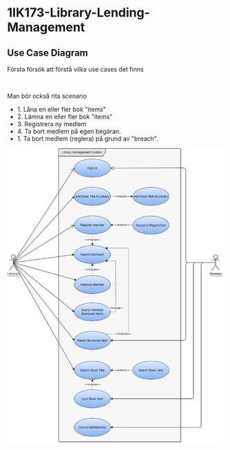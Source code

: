 # 1IK173-Library-Lending-Management
<h2>Use Case Diagram</h2>
<p>Första försök att förstå vilka use cases det finns</p><br/>
<p>Man bör också rita scenario</p>
<ul>
  <li>1. Låna en eller fler bok "items"</li>
  <li>2. Lämna en eller fler bok "items"</li>
  <li>3. Registrera ny medlem</li>
  <li>4. Ta bort medlem på egen begäran.</li>
  <li>1. Ta bort medlem (reglera) på grund av "breach".</li>
 </ul>
<img src=".documentation/UseCases.jpg">
